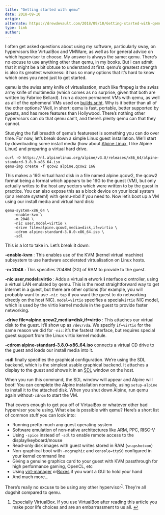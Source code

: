 ```yaml
---
title: "Getting started with qemu"
date: 2018-09-10
origin: 
alternate: https://drewdevault.com/2018/09/10/Getting-started-with-qemu.html
type: link
author: 
---
```


I often get asked questions about using my software, particularly sway, on hypervisors like VirtualBox and VMWare, as well as for general advice on which hypervisor to choose. My answer is always the same: qemu. There’s no excuse to use anything other than qemu, in my books. But I can admit that it might be a bit obtuse to understand at first. qemu’s greatest strength is also its greatest weakness: it has so many options that it’s hard to know which ones you need just to get started.

qemu is the swiss army knife of virtualisation, much like ffmpeg is the swiss army knife of multimedia (which comes as no surprise, given that both are written by Fabrice Bellard). I run a dozen permanent VMs with qemu, as well as all of the ephemeral VMs used on [builds.sr.ht](https://meta.sr.ht). Why is it better than all of the other options? Well, in short: qemu is fast, portable, better supported by guests, and has more features than Hollywood. There’s nothing other hypervisors can do that qemu can’t, and there’s plenty qemu can that they cannot.

Studying the full breadth of qemu’s featureset is something you can do over time. For now, let’s break down a simple Linux guest installation. We’ll start by downloading some install media (how about [Alpine Linux](https://alpinelinux.org/), I like Alpine Linux) and preparing a virtual hard drive.

    curl -O https://nl.alpinelinux.org/alpine/v3.8/releases/x86_64/alpine-standard-3.8.0-x86_64.iso
    qemu-img create -f qcow2 alpine.qcow2 16G

This makes a 16G virtual hard disk in a file named alpine.qcow2, the qcow2 format being a format which appears to be 16G to the guest (VM), but only actually writes to the host any sectors which were written to by the guest in practice. You can also expose this as a block device on your local system (or a remote system!) with qemu-nbd if you need to. Now let’s boot up a VM using our install media and virtual hard disk:

    qemu-system-x86_64 \
        -enable-kvm \
        -m 2048 \
        -nic user,model=virtio \
        -drive file=alpine.qcow2,media=disk,if=virtio \
        -cdrom alpine-standard-3.8.0-x86_64.iso \
        -sdl

This is a lot to take in. Let’s break it down:

**-enable-kvm** : This enables use of the KVM (kernel virtual machine) subsystem to use hardware accelerated virtualisation on Linux hosts.

**-m 2048** : This specifies 2048M (2G) of RAM to provide to the guest.

**-nic user,model=virtio** : Adds a virtual **n** etwork **i** nterface **c** ontroller, using a virtual LAN emulated by qemu. This is the most straightforward way to get internet in a guest, but there are other options (for example, you will probably want to use `-nic tap` if you want the guest to do networking directly on the host NIC). `model=virtio` specifies a special`virtio` NIC model, which is used by the virtio kernel module in the guest to provide faster networking.

**-drive file=alpine.qcow2,media=disk,if=virtio** : This attaches our virtual disk to the guest. It’ll show up as `/dev/vda`. We specify `if=virtio` for the same reason we did for `-nic`: it’s the fastest interface, but requires special guest support from the Linux virtio kernel module.

**-cdrom alpine-standard-3.8.0-x86\_64.iso** connects a virtual CD drive to the guest and loads our install media into it.

**-sdl** finally specifies the graphical configuration. We’re using the SDL backend, which is the simplest usable graphical backend. It attaches a display to the guest and shows it in an [SDL](https://www.libsdl.org/) window on the host.

When you run this command, the SDL window will appear and Alpine will boot! You can complete the Alpine installation normally, using `setup-alpine` to install it to the attached disk. When you shut down Alpine, run qemu again without`-cdrom` to start the VM.

That covers enough to get you off of VirtualBox or whatever other bad hypervisor you’re using. What else is possible with qemu? Here’s a short list of common stuff you can look into:

- Running pretty much any guest operating system
- Software emulation of non-native architectures like ARM, PPC, RISC-V
- Using `-spice` instead of `-sdl` to enable remote access to the display/keyboard/mouse
- Read-only disk images with guest writes stored in RAM (`snapshot=on`)
- Non-graphical boot with `-nographic` and `console=ttyS0` configured in your kernel command line
- Giving a genuine graphics card to your guest with KVM passthrough for high performance gaming, OpenCL, etc
- Using [virt-manager](https://virt-manager.org/) or[Boxes](https://help.gnome.org/users/gnome-boxes/stable/) if you want a GUI to hold your hand
- And much more…

There’s really no excuse to be using any other hypervisor<sup><a href="https://drewdevault.com/2018/09/10/Getting-started-with-qemu.html#fn:1">1</a></sup>. They’re all dogshit compared to qemu.

1. Especially VirtualBox. If you use VirtualBox after reading this article you make poor life choices and are an embarrassment to us all.&nbsp;[↩](https://drewdevault.com/2018/09/10/Getting-started-with-qemu.html#fnref:1)

